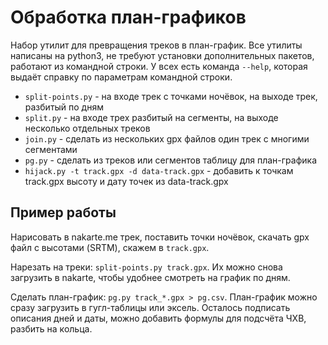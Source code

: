 # Обработка план-графиков

Набор утилит для превращения треков в план-график. Все утилиты написаны на python3, не требуют установки дополнительных пакетов, работают из командной строки. У всех есть команда `--help`, которая выдаёт справку по параметрам командной строки.

* `split-points.py` - на входе трек с точками ночёвок, на выходе трек, разбитый по дням
* `split.py` - на входе трех разбитый на сегменты, на выходе несколько отдельных треков
* `join.py` - сделать из нескольких gpx файлов один трек с многими сегментами
* `pg.py` - сделать из треков или сегментов таблицу для план-графика
* `hijack.py -t track.gpx -d data-track.gpx` - добавить к точкам track.gpx высоту и дату точек из data-track.gpx

## Пример работы

Нарисовать в nakarte.me трек, поставить точки ночёвок, скачать gpx файл с высотами (SRTM), скажем в `track.gpx`.

Нарезать на треки: `split-points.py track.gpx`. Их можно снова загрузить в nakarte, чтобы удобнее смотреть на график по дням.

Сделать план-график: `pg.py track_*.gpx > pg.csv`. План-график можно сразу загрузить в гугл-таблицы или эксель. Осталось подписать описания дней и даты, можно добавить формулы для подсчёта ЧХВ, разбить на кольца.
